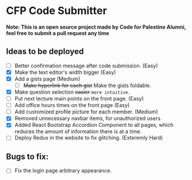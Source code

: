 # CFP Code Submitter
**Note: This is an open source project made by Code for Palestine Alumni, feel free to submit a pull request any time**  

## Ideas to be deployed
- [ ] Better confirmation message after code submission. (Easy)
- [x] Make the text editor's width bigger (Easy)
- [x] Add a gists page (Medium)
    - [ ] ~~Make hyperlink for each gist~~ Make the gists foldable.
- [x] Make question selection ~~easier~~ `more intuitive`.
- [ ] Put next lecture main points on the front page. (Easy)
- [ ] Add office hours times on the front page (Easy)
- [ ] Add customized profile picture for each member. (Medium)
- [x] Removed unnecessary navbar items, for unauthorized users 
- [x] Added React Bootstrap Accordion Component to all pages, which reduces the amount of information there is at a time.
- [ ] Deploy Redux in the website to fix glitching. (Exteremly Hard)
## Bugs to fix:
- [ ] Fix the login page arbitrary appearance.

